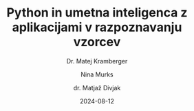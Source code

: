 ---
date: "2024-08-12" 
version: "0.1.1"
lastUpdate: "2024-09-04 16:00:00"
layout: "course"
id: "PyUIRV"
permalink: "PyUIRV"
author:
- "Dr. Matej Kramberger"
- "Nina Murks"
- "dr. Matjaž Divjak"
contact: "nina.murks@um.si"
notifyData:
  - notifyEmail: "nina.murks@um.si"
    notify: true
title: "Python in umetna inteligenca z aplikacijami v razpoznavanju vzorcev"
image: "https://images.unsplash.com/photo-1517148815978-75f6acaaf32c"
type: "Krajše izobraževanje s preverjanjem (pilotno mikrodokazilo)"
field:
- "KLASIUS-P-16 (0610)"
keywords:
- "Python"
- "umetna inteligenca"
- "razpoznavanje vzorcev"
- "signalno procesiranje"
- "nevromorfne arhitekture"
intended:
- "poklicno"
- "učitelji"
- "študenti"
- "vseživljensko učenje"
- "osipniki"
- "dijaki"
difficulty: "Začetni nivo"
requisite: "Uvod v Python za neprogramerje"
description: |
    Udeleženci izobraževanja se bodo s pomočjo programskega jezika Python in algoritmov razpoznavanja vzorcev spoznali z osnovami strojnega učenja in globokih nevronskih mrež. Spoznali bodo osnove nevromorfnih arhitektur, ki prinašajo revolucijo na področje računalništva in umetne inteligence. Seznanili se bodo s postopki programiranja globokih nevronskih mrež in pridobili razumevanje osnovnih konceptov postopkov razpoznavanja slik in zvoka z umetno inteligenco. Po pregledu klasičnih metod za signalno procesiranje in uporabnih modelov nevronskih mrež za delo s signali in slikami bodo udeleženci s pomočjo primerov klasifikacije žanra glasbe, identifikacije govorcev in odstranjevanja šuma iz glasovnih posnetkov, spoznali razlike med klasičnimi pristopi in pristopi z uporabo umetne inteligence.
state: "1. pilotna izvedba"
execution: "Mešana"
ects: "1"
implementation: |
    Predavanja: 10 ur
    Vaje: 10 ur
    Samostojno delo: 10 ur
cType: "1"
executionStartDate: "2024-11-25"
executionData: |
    25. 11. 2024 ob 16:00 - 19:00h
    26. 11. 2024 ob 17:00 - 20:00h
    27. 11. 2024 ob 17.00 - 20.00h
    29. 11. 2024 ob 16:00 - 19:00h
    4. 12. 2024 ob 17:00 - 19:00h
executionDataShow: false
---